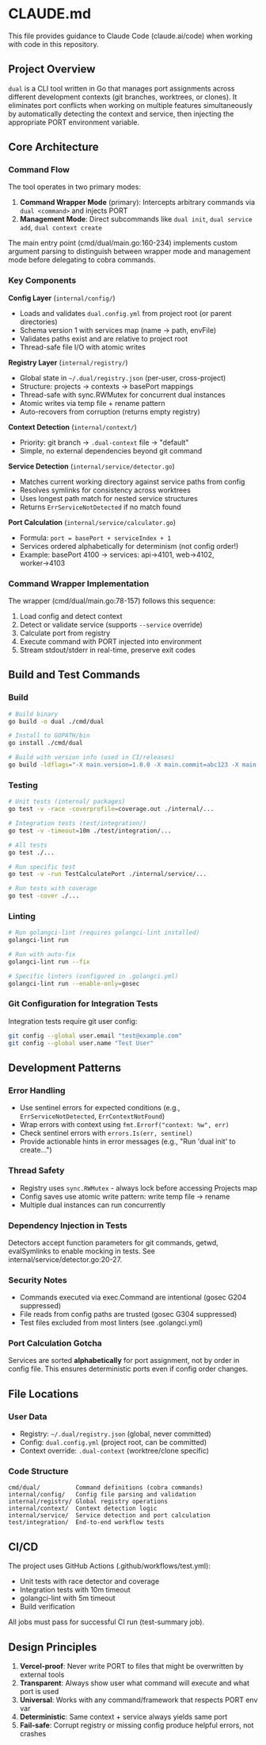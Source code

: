 # CLAUDE.md

This file provides guidance to Claude Code (claude.ai/code) when working with code in this repository.

## Project Overview

`dual` is a CLI tool written in Go that manages port assignments across different development contexts (git branches, worktrees, or clones). It eliminates port conflicts when working on multiple features simultaneously by automatically detecting the context and service, then injecting the appropriate PORT environment variable.

## Core Architecture

### Command Flow

The tool operates in two primary modes:

1. **Command Wrapper Mode** (primary): Intercepts arbitrary commands via `dual <command>` and injects PORT
2. **Management Mode**: Direct subcommands like `dual init`, `dual service add`, `dual context create`

The main entry point (cmd/dual/main.go:160-234) implements custom argument parsing to distinguish between wrapper mode and management mode before delegating to cobra commands.

### Key Components

**Config Layer** (`internal/config/`)
- Loads and validates `dual.config.yml` from project root (or parent directories)
- Schema version 1 with services map (name → path, envFile)
- Validates paths exist and are relative to project root
- Thread-safe file I/O with atomic writes

**Registry Layer** (`internal/registry/`)
- Global state in `~/.dual/registry.json` (per-user, cross-project)
- Structure: projects → contexts → basePort mappings
- Thread-safe with sync.RWMutex for concurrent dual instances
- Atomic writes via temp file + rename pattern
- Auto-recovers from corruption (returns empty registry)

**Context Detection** (`internal/context/`)
- Priority: git branch → `.dual-context` file → "default"
- Simple, no external dependencies beyond git command

**Service Detection** (`internal/service/detector.go`)
- Matches current working directory against service paths from config
- Resolves symlinks for consistency across worktrees
- Uses longest path match for nested service structures
- Returns `ErrServiceNotDetected` if no match found

**Port Calculation** (`internal/service/calculator.go`)
- Formula: `port = basePort + serviceIndex + 1`
- Services ordered alphabetically for determinism (not config order!)
- Example: basePort 4100 → services: api→4101, web→4102, worker→4103

### Command Wrapper Implementation

The wrapper (cmd/dual/main.go:78-157) follows this sequence:
1. Load config and detect context
2. Detect or validate service (supports `--service` override)
3. Calculate port from registry
4. Execute command with PORT injected into environment
5. Stream stdout/stderr in real-time, preserve exit codes

## Build and Test Commands

### Build
```bash
# Build binary
go build -o dual ./cmd/dual

# Install to GOPATH/bin
go install ./cmd/dual

# Build with version info (used in CI/releases)
go build -ldflags="-X main.version=1.0.0 -X main.commit=abc123 -X main.date=2024-01-01" -o dual ./cmd/dual
```

### Testing
```bash
# Unit tests (internal/ packages)
go test -v -race -coverprofile=coverage.out ./internal/...

# Integration tests (test/integration/)
go test -v -timeout=10m ./test/integration/...

# All tests
go test ./...

# Run specific test
go test -v -run TestCalculatePort ./internal/service/...

# Run tests with coverage
go test -cover ./...
```

### Linting
```bash
# Run golangci-lint (requires golangci-lint installed)
golangci-lint run

# Run with auto-fix
golangci-lint run --fix

# Specific linters (configured in .golangci.yml)
golangci-lint run --enable-only=gosec
```

### Git Configuration for Integration Tests
Integration tests require git user config:
```bash
git config --global user.email "test@example.com"
git config --global user.name "Test User"
```

## Development Patterns

### Error Handling
- Use sentinel errors for expected conditions (e.g., `ErrServiceNotDetected`, `ErrContextNotFound`)
- Wrap errors with context using `fmt.Errorf("context: %w", err)`
- Check sentinel errors with `errors.Is(err, sentinel)`
- Provide actionable hints in error messages (e.g., "Run 'dual init' to create...")

### Thread Safety
- Registry uses `sync.RWMutex` - always lock before accessing Projects map
- Config saves use atomic write pattern: write temp file → rename
- Multiple dual instances can run concurrently

### Dependency Injection in Tests
Detectors accept function parameters for git commands, getwd, evalSymlinks to enable mocking in tests. See internal/service/detector.go:20-27.

### Security Notes
- Commands executed via exec.Command are intentional (gosec G204 suppressed)
- File reads from config paths are trusted (gosec G304 suppressed)
- Test files excluded from most linters (see .golangci.yml)

### Port Calculation Gotcha
Services are sorted **alphabetically** for port assignment, not by order in config file. This ensures deterministic ports even if config order changes.

## File Locations

### User Data
- Registry: `~/.dual/registry.json` (global, never committed)
- Config: `dual.config.yml` (project root, can be committed)
- Context override: `.dual-context` (worktree/clone specific)

### Code Structure
```
cmd/dual/          Command definitions (cobra commands)
internal/config/   Config file parsing and validation
internal/registry/ Global registry operations
internal/context/  Context detection logic
internal/service/  Service detection and port calculation
test/integration/  End-to-end workflow tests
```

## CI/CD

The project uses GitHub Actions (.github/workflows/test.yml):
- Unit tests with race detector and coverage
- Integration tests with 10m timeout
- golangci-lint with 5m timeout
- Build verification

All jobs must pass for successful CI run (test-summary job).

## Design Principles

1. **Vercel-proof**: Never write PORT to files that might be overwritten by external tools
2. **Transparent**: Always show user what command will execute and what port is used
3. **Universal**: Works with any command/framework that respects PORT env var
4. **Deterministic**: Same context + service always yields same port
5. **Fail-safe**: Corrupt registry or missing config produce helpful errors, not crashes

